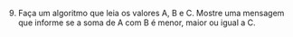 9. Faça um algoritmo que leia os valores A, B e C. Mostre uma mensagem que informe
se a soma de A com B é menor, maior ou igual a C.